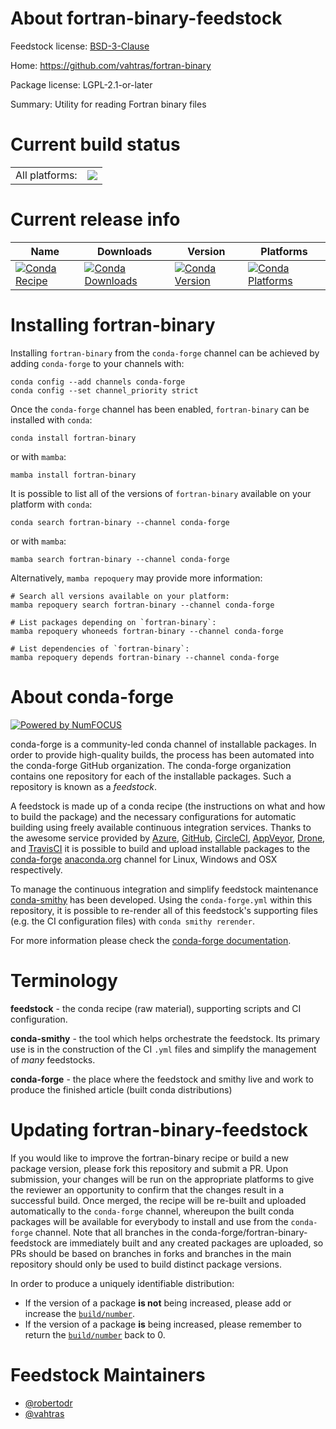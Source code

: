 About fortran-binary-feedstock
==============================

Feedstock license: [BSD-3-Clause](https://github.com/conda-forge/fortran-binary-feedstock/blob/main/LICENSE.txt)

Home: https://github.com/vahtras/fortran-binary

Package license: LGPL-2.1-or-later

Summary: Utility for reading Fortran binary files

Current build status
====================


<table><tr><td>All platforms:</td>
    <td>
      <a href="https://dev.azure.com/conda-forge/feedstock-builds/_build/latest?definitionId=11716&branchName=main">
        <img src="https://dev.azure.com/conda-forge/feedstock-builds/_apis/build/status/fortran-binary-feedstock?branchName=main">
      </a>
    </td>
  </tr>
</table>

Current release info
====================

| Name | Downloads | Version | Platforms |
| --- | --- | --- | --- |
| [![Conda Recipe](https://img.shields.io/badge/recipe-fortran--binary-green.svg)](https://anaconda.org/conda-forge/fortran-binary) | [![Conda Downloads](https://img.shields.io/conda/dn/conda-forge/fortran-binary.svg)](https://anaconda.org/conda-forge/fortran-binary) | [![Conda Version](https://img.shields.io/conda/vn/conda-forge/fortran-binary.svg)](https://anaconda.org/conda-forge/fortran-binary) | [![Conda Platforms](https://img.shields.io/conda/pn/conda-forge/fortran-binary.svg)](https://anaconda.org/conda-forge/fortran-binary) |

Installing fortran-binary
=========================

Installing `fortran-binary` from the `conda-forge` channel can be achieved by adding `conda-forge` to your channels with:

```
conda config --add channels conda-forge
conda config --set channel_priority strict
```

Once the `conda-forge` channel has been enabled, `fortran-binary` can be installed with `conda`:

```
conda install fortran-binary
```

or with `mamba`:

```
mamba install fortran-binary
```

It is possible to list all of the versions of `fortran-binary` available on your platform with `conda`:

```
conda search fortran-binary --channel conda-forge
```

or with `mamba`:

```
mamba search fortran-binary --channel conda-forge
```

Alternatively, `mamba repoquery` may provide more information:

```
# Search all versions available on your platform:
mamba repoquery search fortran-binary --channel conda-forge

# List packages depending on `fortran-binary`:
mamba repoquery whoneeds fortran-binary --channel conda-forge

# List dependencies of `fortran-binary`:
mamba repoquery depends fortran-binary --channel conda-forge
```


About conda-forge
=================

[![Powered by
NumFOCUS](https://img.shields.io/badge/powered%20by-NumFOCUS-orange.svg?style=flat&colorA=E1523D&colorB=007D8A)](https://numfocus.org)

conda-forge is a community-led conda channel of installable packages.
In order to provide high-quality builds, the process has been automated into the
conda-forge GitHub organization. The conda-forge organization contains one repository
for each of the installable packages. Such a repository is known as a *feedstock*.

A feedstock is made up of a conda recipe (the instructions on what and how to build
the package) and the necessary configurations for automatic building using freely
available continuous integration services. Thanks to the awesome service provided by
[Azure](https://azure.microsoft.com/en-us/services/devops/), [GitHub](https://github.com/),
[CircleCI](https://circleci.com/), [AppVeyor](https://www.appveyor.com/),
[Drone](https://cloud.drone.io/welcome), and [TravisCI](https://travis-ci.com/)
it is possible to build and upload installable packages to the
[conda-forge](https://anaconda.org/conda-forge) [anaconda.org](https://anaconda.org/)
channel for Linux, Windows and OSX respectively.

To manage the continuous integration and simplify feedstock maintenance
[conda-smithy](https://github.com/conda-forge/conda-smithy) has been developed.
Using the ``conda-forge.yml`` within this repository, it is possible to re-render all of
this feedstock's supporting files (e.g. the CI configuration files) with ``conda smithy rerender``.

For more information please check the [conda-forge documentation](https://conda-forge.org/docs/).

Terminology
===========

**feedstock** - the conda recipe (raw material), supporting scripts and CI configuration.

**conda-smithy** - the tool which helps orchestrate the feedstock.
                   Its primary use is in the construction of the CI ``.yml`` files
                   and simplify the management of *many* feedstocks.

**conda-forge** - the place where the feedstock and smithy live and work to
                  produce the finished article (built conda distributions)


Updating fortran-binary-feedstock
=================================

If you would like to improve the fortran-binary recipe or build a new
package version, please fork this repository and submit a PR. Upon submission,
your changes will be run on the appropriate platforms to give the reviewer an
opportunity to confirm that the changes result in a successful build. Once
merged, the recipe will be re-built and uploaded automatically to the
`conda-forge` channel, whereupon the built conda packages will be available for
everybody to install and use from the `conda-forge` channel.
Note that all branches in the conda-forge/fortran-binary-feedstock are
immediately built and any created packages are uploaded, so PRs should be based
on branches in forks and branches in the main repository should only be used to
build distinct package versions.

In order to produce a uniquely identifiable distribution:
 * If the version of a package **is not** being increased, please add or increase
   the [``build/number``](https://docs.conda.io/projects/conda-build/en/latest/resources/define-metadata.html#build-number-and-string).
 * If the version of a package **is** being increased, please remember to return
   the [``build/number``](https://docs.conda.io/projects/conda-build/en/latest/resources/define-metadata.html#build-number-and-string)
   back to 0.

Feedstock Maintainers
=====================

* [@robertodr](https://github.com/robertodr/)
* [@vahtras](https://github.com/vahtras/)

